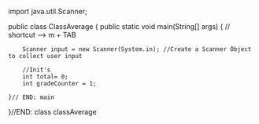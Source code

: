 import java.util.Scanner;

public class ClassAverage {
    public static void main(String[] args) {
       // shortcut --> m + TAB

        Scanner input = new Scanner(System.in); //Create a Scanner Object to collect user input

        //Init's
        int total= 0;
        int gradeCounter = 1;

    }// END: main
}//END: class classAverage
